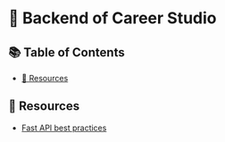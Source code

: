 # 🚀 Backend of Career Studio

## 📚 Table of Contents
- [📂 Resources](#-resources)

## 📂 Resources
- [Fast API best practices](https://github.com/zhanymkanov/fastapi-best-practices)